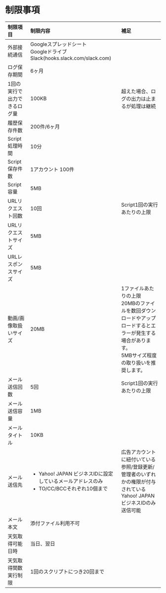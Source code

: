 #  制限事項

| 制限項目                    | 制限内容                                                     | 補足                                       |
| :-------------------------- | :----------------------------------------------------------- | :----------------------------------------- |
| 外部接続通信                | Googleスプレッドシート<br />Googleドライブ<br />Slack(hooks.slack.com/slack.com) |                                            |
| ログ保存期間                | 6ヶ月                                                        |                                            |
| 1回の実行で出力できるログ量 | 100KB                                                        | 超えた場合、ログの出力は止まるが処理は継続 |
| 履歴保存件数                | 200件/6ヶ月                                                  |                                            |
| Script処理時間              | 10分                                                         |                                            |
| Script保存件数              | 1アカウント 100件                                            |                                   |
| Script容量                  | 5MB                                                          |                                            |
| URLリクエスト回数           | 10回                                                         | Script1回の実行あたりの上限                |
| URLリクエストサイズ        | 5MB                                                          |                                            |
| URLレスポンスサイズ        | 5MB                                                          |                                            |
| 動画/画像取扱いサイズ       | 20MB                                                         | 1ファイルあたりの上限<br />20MBのファイルを数回ダウンロードやアップロードするとエラーが発生する場合があります。<br />5MBサイズ程度の取り扱いを推奨します。|
| メール送信回数                 | 5回| Script1回の実行あたりの上限                | Script1回の実行あたりの上限                |
| メール送信容量                | 1MB                                                          |                                            |
| メールタイトル               | 10KB                                                          |                                            |
| メール送信先                  | <ul><li> Yahoo! JAPAN ビジネスIDに設定しているメールアドレスのみ </li><li> TO/CC/BCCそれぞれ10個まで</li></ul> | 広告アカウントに紐付いている参照/登録更新/管理者のいずれかの権限が付与されているYahoo! JAPAN ビジネスIDのみ送信可能|
| メール本文                      | 添付ファイル利用不可                                   |                                            |
| 天気取得可能日時                 | 当日、翌日                                           |                                            |
| 天気取得関数実行制限                 | 1回のスクリプトにつき20回まで                           |                                            |
